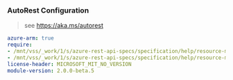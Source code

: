 ### AutoRest Configuration

> see https://aka.ms/autorest

``` yaml
azure-arm: true
require:
- /mnt/vss/_work/1/s/azure-rest-api-specs/specification/help/resource-manager/readme.md
- /mnt/vss/_work/1/s/azure-rest-api-specs/specification/help/resource-manager/readme.go.md
license-header: MICROSOFT_MIT_NO_VERSION
module-version: 2.0.0-beta.5
```